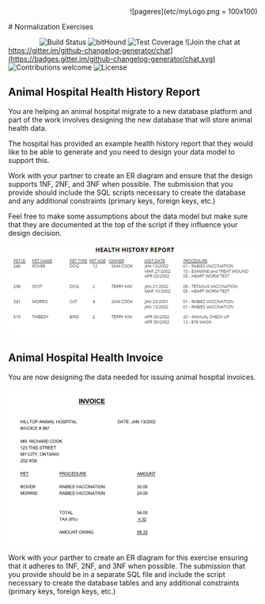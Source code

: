  <p align="right" >
 ![pageres](etc/myLogo.png = 100x100)
</p>
# Normalization Exercises

&nbsp;&nbsp;&nbsp;&nbsp;&nbsp;&nbsp;&nbsp;&nbsp;&nbsp;&nbsp;&nbsp;&nbsp;&nbsp;&nbsp;&nbsp;
![Build Status](https://travis-ci.org/anfederico/Clairvoyant.svg?branch=master)
![bitHound](https://img.shields.io/bithound/code/github/rexxars/sse-channel.svg)
![Test Coverage](https://img.shields.io/codecov/c/github/codecov/example-python.svg)
![Join the chat at https://gitter.im/github-changelog-generator/chat](https://badges.gitter.im/github-changelog-generator/chat.svg)
![Contributions welcome](https://img.shields.io/badge/contributions-welcome-brightgreen.svg)
![License](https://img.shields.io/badge/Licence-Ahmad-blue.svg)

## Animal Hospital Health History Report

You are helping an animal hospital migrate to a new database platform and part of the work involves
designing the new database that will store animal health data.

The hospital has provided an example health history report that they would like to be able to generate
and you need to design your data model to support this.

Work with your partner to create an ER diagram and ensure that the design supports 1NF, 2NF, and 3NF when
possible. The submission that you provide should include the SQL scripts necessary to create the database
and any additional constraints (primary keys, foreign keys, etc.)

Feel free to make some assumptions about the data model but make sure that they are documented at the top
of the script if they influence your design decision.

![Copy of Animal Health Report](etc/normalization-exercise-1.jpg)  

## Animal Hospital Health Invoice

You are now designing the data needed for issuing animal hospital invoices.

![Copy of Animal Hospital Invoice](etc/normalization-exercise-2.jpg)

Work with your parther to create an ER diagram for this exercise ensuring that it adheres to 1NF, 2NF, and 3NF when possible.
The submission that you provide should be in a separate SQL file and include the script necessary to create the database tables
and any additional constraints (primary keys, foreign keys, etc.)
